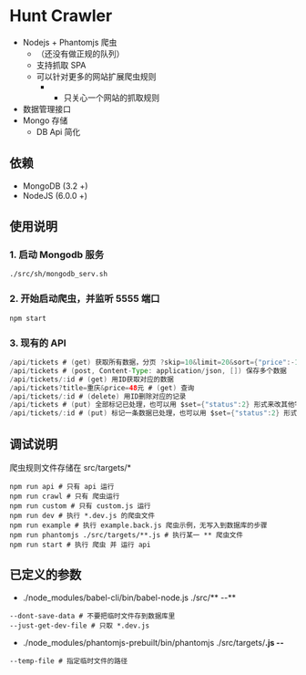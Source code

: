 # Hunt Crawler

* Nodejs + Phantomjs 爬虫
  * （还没有做正规的队列）
  * 支持抓取 SPA
  * 可以针对更多的网站扩展爬虫规则
    * - 只关心一个网站的抓取规则
* 数据管理接口
* Mongo 存储
  * DB Api 简化

## 依赖

* MongoDB (3.2 +)
* NodeJS (6.0.0 +)

## 使用说明

### 1. 启动 Mongodb 服务
```shell
./src/sh/mongodb_serv.sh
```
### 2. 开始启动爬虫，并监听 5555 端口
```shell
npm start
```

### 3. 现有的 API

```java
/api/tickets # (get) 获取所有数据，分页 ?skip=10&limit=20&sort={"price":-1}，skip 是跳过多少个记录，相当于 skip = page * limit
/api/tickets # (post, Content-Type: application/json, []) 保存多个数据
/api/tickets/:id # (get) 用ID获取对应的数据
/api/tickets?title=重庆&price=48元 # (get) 查询
/api/tickets/:id # (delete) 用ID删除对应的记录
/api/tickets # (put) 全部标记已处理，也可以用 $set={"status":2} 形式来改其他字段
/api/tickets/:id # (put) 标记一条数据已处理，也可以用 $set={"status":2} 形式来改其他字段
```

## 调试说明

爬虫规则文件存储在 src/targets/*

```shell
npm run api # 只有 api 运行
npm run crawl # 只有 爬虫运行
npm run custom # 只有 custom.js 运行
npm run dev # 执行 *.dev.js 的爬虫文件
npm run example # 执行 example.back.js 爬虫示例，无写入到数据库的步骤
npm run phantomjs ./src/targets/**.js # 执行某一 ** 爬虫文件
npm run start # 执行 爬虫 并 运行 api
```

## 已定义的参数

* ./node_modules/babel-cli/bin/babel-node.js ./src/** --**
```shell
--dont-save-data # 不要把临时文件存到数据库里
--just-get-dev-file # 只取 *.dev.js
```

* ./node_modules/phantomjs-prebuilt/bin/phantomjs ./src/targets/**.js --**
```shell
--temp-file # 指定临时文件的路径
```
